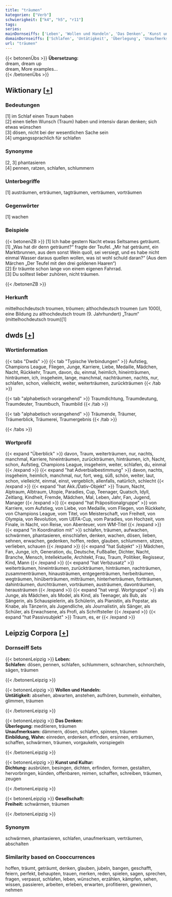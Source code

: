 ```yaml
---
title: "träumen"
kategorien: ["Verb"]
schwierigkeit: ["k4", "h5", "r11"]
tags:
series:
mainDornseiffs: ['Leben', 'Wollen und Handeln', 'Das Denken', 'Kunst und Kultur', 'Gesellschaft']
domainDornseiffs: ['Schlafen', 'Untätigkeit', 'Überlegung', 'Unaufmerksam', 'Einbildung, Wahn', 'Dichtung', 'Freiheit']
url: "träumen"
---
```


{{< betonenÜbs >}}
**Übersetzung:**  
dream, dream up  
dream, More examples...  
{{< /betonenÜbs >}}

## Wiktionary [[+](https://de.wiktionary.org/wiki/träumen)]

### Bedeutungen
[1] im Schlaf einen Traum haben  
[2] einen tiefen Wunsch (Traum) haben und intensiv daran denken; sich etwas wünschen  
[3] dösen, nicht bei der wesentlichen Sache sein  
[4] umgangssprachlich für schlafen  

### Synonyme
[2, 3] phantasieren  
[4] pennen, ratzen, schlafen, schlummern  

### Unterbegriffe
[1] austräumen, erträumen, tagträumen, verträumen, vorträumen  

### Gegenwörter
[1] wachen  

### Beispiele
{{< betonenZB >}}
[1] Ich habe gestern Nacht etwas Seltsames geträumt.  
[1] „Was hat dir denn geträumt?“ fragte der Teufel. „Mir hat geträumt, ein Marktbrunnen, aus dem sonst Wein quoll, sei versiegt, und es habe nicht einmal Wasser daraus quellen wollen, was ist wohl schuld daran?“ (Aus dem Märchen „Der Teufel mit den drei goldenen Haaren“)  
[2] Er träumte schon lange von einem eigenen Fahrrad.  
[3] Du solltest lieber zuhören, nicht träumen.  

{{< /betonenZB >}}
### Herkunft
mittelhochdeutsch troumen, tröumen; althochdeutsch troumen (um 1000), eine Bildung zu althochdeutsch troum (9. Jahrhundert) „Traum“ (mittelhochdeutsch troum)[1]  



## dwds [[+](https://www.dwds.de/wb/träumen)]

### Wortinformation
{{< tabs "Dwds" >}}
{{< tab "Typische Verbindungen" >}}
Aufstieg, Champions League, Fliegen, Junge, Karriere, Liebe, Medaille, Mädchen, Nacht, Rückkehr, Traum, davon, du, einmal, heimlich, hineinträumen, hinträumen, ich, insgeheim, lange, manchmal, nachträumen, nachts, nur, schlafen, schon, vielleicht, weiter, weiterträumen, zurückträumen
{{< /tab >}}

{{< tab "alphabetisch vorangehend" >}}
Traumdichtung, Traumdeutung, Traumdeuter, Traumbuch, Traumbild
{{< /tab >}}

{{< tab "alphabetisch vorangehend" >}}
Träumende, Träumer, Träumerblick, Träumerei, Traumergebnis
{{< /tab >}}

{{< /tabs >}}

### Wortprofil
{{< expand "Überblick" >}} davon, Traum, weiterträumen, nur, nachts, manchmal, Karriere, hineinträumen, zurückträumen, hinträumen, ich, Nacht, schon, Aufstieg, Champions League, insgeheim, weiter, schlafen, du, einmal {{< /expand >}}
{{< expand "hat Adverbialbestimmung" >}} davon, nachts, insgeheim, heimlich, manchmal, nur, fort, weg, süß, schön, weiter, laut, schon, vielleicht, einmal, einst, vergeblich, allenfalls, natürlich, schlecht {{< /expand >}}
{{< expand "hat Akk./Dativ-Objekt" >}} Traum, Nacht, Alptraum, Albtraum, Utopie, Paradies, Cup, Teenager, Quatsch, Idyll, Zeitlang, Kindheit, Fremde, Mädchen, Mal, Leben, Jahr, Fan, Jugend, Manager {{< /expand >}}
{{< expand "hat Präpositionalgruppe" >}} von Karriere, vom Aufstieg, von Liebe, von Medaille, vom Fliegen, von Rückkehr, von Champions League, vom Titel, von Meisterschaft, von Freiheit, von Olympia, von Revolution, vom UEFA-Cup, vom Paradies, von Hochzeit, vom Finale, in Nacht, von Reise, von Abenteuer, vom WM-Titel {{< /expand >}}
{{< expand "in Koordination mit" >}} schlafen, träumen, aufwachen, schwärmen, phantasieren, einschlafen, denken, wachen, dösen, lieben, sehnen, erwachen, gedenken, hoffen, reden, glauben, schlummern, sitzen, verlieben, schauen {{< /expand >}}
{{< expand "hat Subjekt" >}} Mädchen, Fan, Junge, ich, Generation, du, Deutsche, Fußballer, Dichter, Nacht, Branche, Mensch, Intellektuelle, Architekt, Frau, Traum, Politiker, Regisseur, Kind, Mann {{< /expand >}}
{{< expand "hat Verbzusatz" >}} weiterträumen, hineinträumen, zurückträumen, hinträumen, nachträumen, zusammenträumen, hinausträumen, entgegenträumen, herbeiträumen, wegträumen, hinüberträumen, mitträumen, hinterherträumen, fortträumen, dahinträumen, durchträumen, vorträumen, austräumen, davonträumen, herausträumen {{< /expand >}}
{{< expand "hat vergl. Wortgruppe" >}} als Junge, als Mädchen, als Model, als Kind, als Teenager, als Bub, als Sängerin, als Schauspielerin, als Schülerin, als Pianistin, als Popstar, als Knabe, als Tänzerin, als Jugendliche, als Journalistin, als Sänger, als Schüler, als Erwachsene, als Profi, als Schriftsteller {{< /expand >}}
{{< expand "hat Passivsubjekt" >}} Traum, es, er {{< /expand >}}

## Leipzig Corpora [[+](https://corpora.uni-leipzig.de/en/res?word=träumen&corpusId=deu_newscrawl-public_2018)]

### Dornseiff Sets
{{< betonenLeipzig >}}
**Leben:**  
**Schlafen:** dösen, pennen, schlafen, schlummern, schnarchen, schnorcheln, sägen, träumen  

{{< /betonenLeipzig >}}


{{< betonenLeipzig >}}
**Wollen und Handeln:**  
**Untätigkeit:** absehen, abwarten, anstehen, aufhören, bummeln, einhalten, glimmen, träumen  

{{< /betonenLeipzig >}}


{{< betonenLeipzig >}}
**Das Denken:**  
**Überlegung:** meditieren, träumen  
**Unaufmerksam:** dämmern, dösen, schlafen, spinnen, träumen  
**Einbildung, Wahn:** einreden, erdenken, erfinden, ersinnen, erträumen, schaffen, schwärmen, träumen, vorgaukeln, vorspiegeln  

{{< /betonenLeipzig >}}


{{< betonenLeipzig >}}
**Kunst und Kultur:**  
**Dichtung:** ausbrüten, besingen, dichten, erfinden, formen, gestalten, hervorbringen, künden, offenbaren, reimen, schaffen, schreiben, träumen, zeugen  

{{< /betonenLeipzig >}}


{{< betonenLeipzig >}}
**Gesellschaft:**  
**Freiheit:** schwärmen, träumen  

{{< /betonenLeipzig >}}

### Synonym
schwärmen, phantasieren, schlafen, unaufmerksam, verträumen, abschalten


### Similarity based on Cooccurrences
hoffen, träumt, geträumt, denken, glauben, jubeln, bangen, geschafft, feiern, perfekt, behaupten, trauen, merken, reden, spielen, sagen, sprechen, fragen, verpasst, schlafen, leben, wünschen, erzählen, kämpfen, sehen, wissen, passieren, arbeiten, erleben, erwarten, profitieren, gewinnen, nehmen

